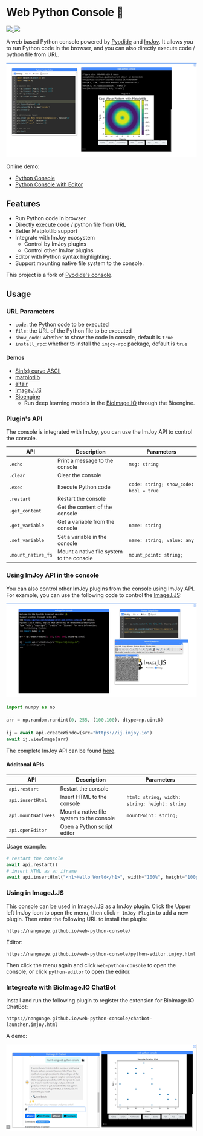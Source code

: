 # Web Python Console 🐍

<a href="https://nanguage.github.io/web-python-console/">
    <img src="https://img.shields.io/badge/online-demo-blue" />
</a>
<a href="https://imjoy.io/lite?plugin=https://nanguage.github.io/web-python-console/python-editor.imjoy.html">
    <img src="https://img.shields.io/badge/demo-with_editor-blue" />
</a>

A web based Python console powered by [Pyodide](https://github.com/pyodide/pyodide) and [ImJoy](https://imjoy.io/#/).
It allows you to run Python code in the browser, and you can also directly execute code / python file from URL.

![demo](./editor_demo.png)

Online demo:
- [Python Console](https://nanguage.github.io/web-python-console/)
- [Python Console with Editor](https://imjoy.io/lite?plugin=https://nanguage.github.io/web-python-console/python-editor.imjoy.html)

## Features

- Run Python code in browser
- Directly execute code / python file from URL
- Better Matplotlib support
- Integrate with ImJoy ecosystem
    + Control by ImJoy plugins
    + Control other ImJoy plugins
- Editor with Python syntax highlighting.
- Support mounting native file system to the console.

This project is a fork of [Pyodide's console](https://github.com/pyodide/pyodide/blob/main/src/templates/console.html).


## Usage

### URL Parameters

- `code`: the Python code to be executed
- `file`: the URL of the Python file to be executed
- `show_code`: whether to show the code in console, default is `true`
- `install_rpc`: whether to install the `imjoy-rpc` package, default is `true`

#### Demos

+ [Sin(x) curve ASCII](https://nanguage.github.io/web-python-console/?file=https://nanguage.github.io/web-python-console/test.py)
+ [matplotlib](https://nanguage.github.io/web-python-console/?file=https://nanguage.github.io/web-python-console/test_matplotlib.py)
+ [altair](https://nanguage.github.io/web-python-console/?file=https://nanguage.github.io/web-python-console/test_altair.py)
+ [ImageJ.JS](https://nanguage.github.io/web-python-console/?file=https://nanguage.github.io/web-python-console/test_ij.py)
+ [Bioengine](https://nanguage.github.io/web-python-console/?file=https://nanguage.github.io/web-python-console/test_bioengine.py)
    * Run deep learning models in the [BioImage.IO](https://bioimage.io/#/) through the Bioengine.

### Plugin's API

The console is integrated with ImJoy, you can use the ImJoy API to control the console.

| API | Description | Parameters |
| --- | --- | --- |
| `.echo` | Print a message to the console | `msg: string` |
| `.clear` | Clear the console | |
| `.exec` | Execute Python code | `code: string; show_code: bool = true` |
| `.restart` | Restart the console | |
| `.get_content` | Get the content of the console | |
| `.get_variable` | Get a variable from the console | `name: string` |
| `.set_variable` | Set a variable in the console | `name: string; value: any` |
| `.mount_native_fs` | Mount a native file system to the console | `mount_point: string;` |

### Using ImJoy API in the console

You can also control other ImJoy plugins from the console using ImJoy API.
For example, you can use the following code to control the [ImageJ.JS](https://ij.imjoy.io):


![demo](./imagej_demo.png)


```python
import numpy as np

arr = np.random.randint(0, 255, (100,100), dtype=np.uint8)

ij = await api.createWindow(src="https://ij.imjoy.io")
await ij.viewImage(arr)
```

The complete ImJoy API can be found [here](https://imjoy.io/docs/#/api?id=api-functions).

#### Additonal APIs

| API | Description | Parameters |
| --- | --- | --- |
| `api.restart` | Restart the console | |
| `api.insertHtml` | Insert HTML to the console | `html: string; width: string; height: string` |
| `api.mountNativeFs` | Mount a native file system to the console | `mountPoint: string;` |
| `api.openEditor` | Open a Python script editor | |

Usage example:

```python
# restart the console
await api.restart()
# insert HTML as an iframe
await api.insertHtml("<h1>Hello World</h1>", width="100%", height="100px")
```

### Using in ImageJ.JS

This console can be used in [ImageJ.JS](https://ij.imjoy.io) as a ImJoy plugin.
Click the Upper left ImJoy icon to open the menu, then click `+ ImJoy Plugin` to add a new plugin. Then enter the following URL to install the plugin:

```
https://nanguage.github.io/web-python-console/
```

Editor:

```
https://nanguage.github.io/web-python-console/python-editor.imjoy.html
```

Then click the menu again and click `web-python-console` to open the console, or click `python-editor` to open the editor.

### Integreate with BioImage.IO ChatBot

Install and run the following plugin to register the extension for BioImage.IO ChatBot:

```
https://nanguage.github.io/web-python-console/chatbot-launcher.imjoy.html
```

A demo:

![demo](./chatbot_demo_1.png)